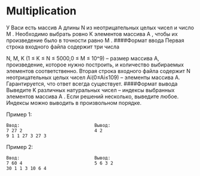 # Multiplication

У Васи есть массив 
A
 длины 
N
 из неотрицательных целых чисел и число 
M
. Необходимо выбрать ровно 
K
 элементов массива 
A
, чтобы их произведение было в точности равно 
M
.
####Формат ввода
Первая строка входного файла содержит три числа 

N, M, K (1 ≤ K ≤ N ≤ 5000,0 ≤ M ≤ 10^9) – размер массива A, произведение, которое нужно построить, и количество выбираемых элементов соответственно.
Вторая строка входного файла содержит 
N
 неотрицательных целых чисел Ai(0≤Ai≤109) – элементы массива A.
Гарантируется, что ответ всегда существует.
####Формат вывода
Выведите 
K
 различных натуральных чисел – индексы выбранных элементов массива 
A
. Если решений несколько, выведите любое. Индексы можно выводить в произвольном порядке.

Пример 1:

```shell
Ввод:	                         Вывод:
7 27 2                           4 2 
9 1 1 27 3 27 3
```

Пример 2:

```shell
Ввод:	                         Вывод:
7 60 4                           5 6 3 2 
30 1 1 3 10 6 4
```

